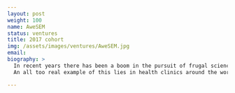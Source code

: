 ```yaml
---
layout: post
weight: 100
name: AweSEM
status: ventures
title: 2017 cohort
img: /assets/images/ventures/AweSEM.jpg
email: 
biography: > 
  In recent years there has been a boom in the pursuit of frugal science projects, which bring state-of-the-art technology to those who would typically not have access. However, many technologies are still wait­ing for innovative breakthroughs that will make them accessible to everyone. One of the most fascinating and useful areas of technolo­gy is high resolution imaging, which is typically done with an electron microscope. However, electron microscopy is reserved only to those who can afford the high cost - mainly top notch educational institu­tions and highly successful corporations. This leaves the less fortu­nate vulnerable to the ill effects of not being able to properly analyze or quantify their problems. 
  An all too real example of this lies in health clinics around the world where complex medical diagnostic equipment, which includes elec­tron microscopes, are not available due to the associated costs, leaving many to suffer the consequences. My innovative project con­sists of bringing electron microscopy to the masses by designing, building, and commercializing an inexpensive and portable scanning electron microscope. 

---
```

<!--stackedit_data:
eyJoaXN0b3J5IjpbMjExMTk3ODcxOCwxNjk4NTMyMTU1LC0xNj
MzNDE5MDg1XX0=
-->